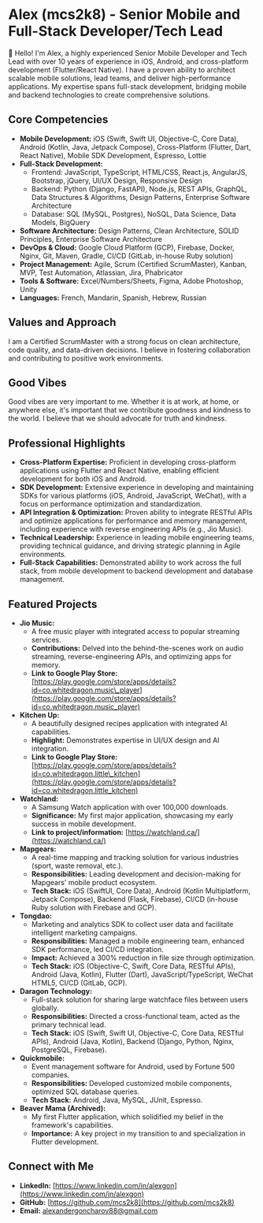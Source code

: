 #   Alex (mcs2k8) - Senior Mobile and Full-Stack Developer/Tech Lead

👋  Hello! I'm Alex, a highly experienced Senior Mobile Developer and Tech Lead with over 10 years of experience in iOS, Android, and cross-platform development (Flutter/React Native). I have a proven ability to architect scalable mobile solutions, lead teams, and deliver high-performance applications. My expertise spans full-stack development, bridging mobile and backend technologies to create comprehensive solutions.

##   Core Competencies

* **Mobile Development:** iOS (Swift, Swift UI, Objective-C, Core Data), Android (Kotlin, Java, Jetpack Compose), Cross-Platform (Flutter, Dart, React Native), Mobile SDK Development, Espresso, Lottie
* **Full-Stack Development:**
    * Frontend: JavaScript, TypeScript, HTML/CSS, React.js, AngularJS, Bootstrap, jQuery, UI/UX Design, Responsive Design
    * Backend: Python (Django, FastAPI), Node.js, REST APIs, GraphQL, Data Structures & Algorithms, Design Patterns, Enterprise Software Architecture
    * Database: SQL (MySQL, Postgres), NoSQL, Data Science, Data Models, BigQuery
* **Software Architecture:** Design Patterns, Clean Architecture, SOLID Principles, Enterprise Software Architecture
* **DevOps & Cloud:** Google Cloud Platform (GCP), Firebase, Docker, Nginx, Git, Maven, Gradle, CI/CD (GitLab, in-house Ruby solution)
* **Project Management:** Agile, Scrum (Certified ScrumMaster), Kanban, MVP, Test Automation, Atlassian, Jira, Phabricator
* **Tools & Software:** Excel/Numbers/Sheets, Figma, Adobe Photoshop, Unity
* **Languages:** French, Mandarin, Spanish, Hebrew, Russian

##   Values and Approach

I am a Certified ScrumMaster with a strong focus on clean architecture, code quality, and data-driven decisions. I believe in fostering collaboration and contributing to positive work environments.

##   Good Vibes

Good vibes are very important to me. Whether it is at work, at home, or anywhere else, it's important that we contribute goodness and kindness to the world. I believe that we should advocate for truth and kindness.

##   Professional Highlights

* **Cross-Platform Expertise:** Proficient in developing cross-platform applications using Flutter and React Native, enabling efficient development for both iOS and Android.
* **SDK Development:** Extensive experience in developing and maintaining SDKs for various platforms (iOS, Android, JavaScript, WeChat), with a focus on performance optimization and standardization.
* **API Integration & Optimization:** Proven ability to integrate RESTful APIs and optimize applications for performance and memory management, including experience with reverse engineering APIs (e.g., Jio Music).
* **Technical Leadership:** Experience in leading mobile engineering teams, providing technical guidance, and driving strategic planning in Agile environments.
* **Full-Stack Capabilities:** Demonstrated ability to work across the full stack, from mobile development to backend development and database management.

##   Featured Projects

* **Jio Music:**
    * A free music player with integrated access to popular streaming services.
    * **Contributions:** Delved into the behind-the-scenes work on audio streaming, reverse-engineering APIs, and optimizing apps for memory.
    * **Link to Google Play Store:** [https://play.google.com/store/apps/details?id=co.whitedragon.music\_player](https://play.google.com/store/apps/details?id=co.whitedragon.music_player)
* **Kitchen Up:**
    * A beautifully designed recipes application with integrated AI capabilities.
    * **Highlight:** Demonstrates expertise in UI/UX design and AI integration.
    * **Link to Google Play Store:** [https://play.google.com/store/apps/details?id=co.whitedragon.little\_kitchen](https://play.google.com/store/apps/details?id=co.whitedragon.little_kitchen)
* **Watchland:**
    * A Samsung Watch application with over 100,000 downloads.
    * **Significance:** My first major application, showcasing my early success in mobile development.
    * **Link to project/information:** [https://watchland.ca/](https://watchland.ca/)
* **Mapgears:**
    * A real-time mapping and tracking solution for various industries (sport, waste removal, etc.).
    * **Responsibilities:** Leading development and decision-making for Mapgears' mobile product ecosystem.
    * **Tech Stack:** iOS (SwiftUI, Core Data), Android (Kotlin Multiplatform, Jetpack Compose), Backend (Flask, Firebase), CI/CD (in-house Ruby solution with Firebase and GCP).
* **Tongdao:**
    * Marketing and analytics SDK to collect user data and facilitate intelligent marketing campaigns.
    * **Responsibilities:** Managed a mobile engineering team, enhanced SDK performance, led CI/CD integration.
    * **Impact:** Achieved a 300% reduction in file size through optimization.
    * **Tech Stack:** iOS (Objective-C, Swift, Core Data, RESTful APIs), Android (Java, Kotlin), Flutter (Dart), JavaScript/TypeScript, WeChat HTML5, CI/CD (GitLab, GCP).
* **Daragon Technology:**
    * Full-stack solution for sharing large watchface files between users globally.
    * **Responsibilities:** Directed a cross-functional team, acted as the primary technical lead.
    * **Tech Stack:** iOS (Swift, Swift UI, Objective-C, Core Data, RESTful APIs), Android (Java, Kotlin), Backend (Django, Python, Nginx, PostgreSQL, Firebase).
* **Quickmobile:**
    * Event management software for Android, used by Fortune 500 companies.
    * **Responsibilities:** Developed customized mobile components, optimized SQL database queries.
    * **Tech Stack:** Android, Java, MySQL, JUnit, Espresso.
* **Beaver Mama (Archived):**
    * My first Flutter application, which solidified my belief in the framework's capabilities.
    * **Importance:** A key project in my transition to and specialization in Flutter development.

##   Connect with Me

* **LinkedIn:** [https://www.linkedin.com/in/alexgon](https://www.linkedin.com/in/alexgon)
* **GitHub:** [https://github.com/mcs2k8](https://github.com/mcs2k8)
* **Email:** alexandergoncharov88@gmail.com
